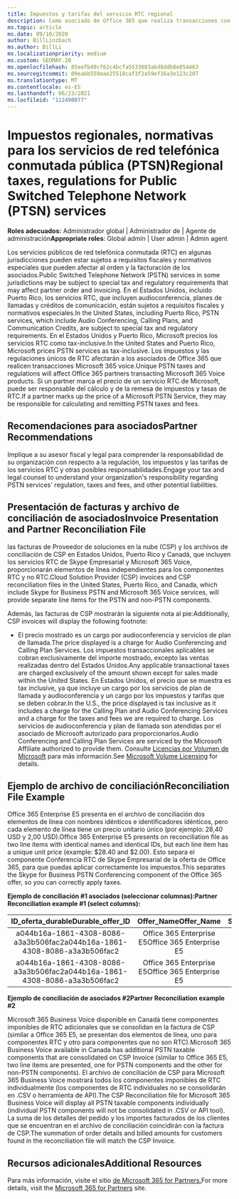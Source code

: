 ```yaml
---
title: Impuestos y tarifas del servicio RTC regional
description: Como asociado de Office 365 que realiza transacciones con Microsoft 365 Voice, puede estar sujeto a impuestos regionales, tarifas o requisitos normativos para los servicios RTC.
ms.topic: article
ms.date: 09/10/2020
author: BillLinzbach
ms.author: BillLi
ms.localizationpriority: medium
ms.custom: SEOMAY.20
ms.openlocfilehash: 85eefb49cf62c4bcfa5533683abd8ddb0e854463
ms.sourcegitcommit: 09eabb559aae25518caf3f2a59ef16a3e123c207
ms.translationtype: MT
ms.contentlocale: es-ES
ms.lasthandoff: 06/23/2021
ms.locfileid: "112490077"
---
```

# <a name="regional-taxes-regulations-for-public-switched-telephone-network-ptsn-services"></a><span data-ttu-id="37282-103">Impuestos regionales, normativas para los servicios de red telefónica conmutada pública (PTSN)</span><span class="sxs-lookup"><span data-stu-id="37282-103">Regional taxes, regulations for Public Switched Telephone Network (PTSN) services</span></span>

<span data-ttu-id="37282-104">**Roles adecuados:** Administrador global | Administrador de | Agente de administración</span><span class="sxs-lookup"><span data-stu-id="37282-104">**Appropriate roles**: Global admin | User admin | Admin agent</span></span>

<span data-ttu-id="37282-105">Los servicios públicos de red telefónica conmutada (RTC) en algunas jurisdicciones pueden estar sujetos a requisitos fiscales y normativos especiales que pueden afectar al orden y la facturación de los asociados.</span><span class="sxs-lookup"><span data-stu-id="37282-105">Public Switched Telephone Network (PSTN) services in some jurisdictions may be subject to special tax and regulatory requirements that may affect partner order and invoicing.</span></span> <span data-ttu-id="37282-106">En el Estados Unidos, incluido Puerto Rico, los servicios RTC, que incluyen audioconferencia, planes de llamadas y créditos de comunicación, están sujetos a requisitos fiscales y normativos especiales.</span><span class="sxs-lookup"><span data-stu-id="37282-106">In the United States, including Puerto Rico, PSTN services, which include Audio Conferencing, Calling Plans, and Communication Credits, are subject to special tax and regulatory requirements.</span></span> <span data-ttu-id="37282-107">En el Estados Unidos y Puerto Rico, Microsoft precios los servicios RTC como tax-inclusive.</span><span class="sxs-lookup"><span data-stu-id="37282-107">In the United States and Puerto Rico, Microsoft prices PSTN services as tax-inclusive.</span></span>  <span data-ttu-id="37282-108">Los impuestos y las regulaciones únicos de RTC afectarán a los asociados de Office 365 que realicen transacciones Microsoft 365 voice.</span><span class="sxs-lookup"><span data-stu-id="37282-108">Unique PSTN taxes and regulations will affect Office 365 partners transacting Microsoft 365 Voice products.</span></span>  <span data-ttu-id="37282-109">Si un partner marca el precio de un servicio RTC de Microsoft, puede ser responsable del cálculo y de la remesa de impuestos y tasas de RTC.</span><span class="sxs-lookup"><span data-stu-id="37282-109">If a partner marks up the price of a Microsoft PSTN Service, they may be responsible for calculating and remitting PSTN taxes and fees.</span></span>

## <a name="partner-recommendations"></a><span data-ttu-id="37282-110">Recomendaciones para asociados</span><span class="sxs-lookup"><span data-stu-id="37282-110">Partner Recommendations</span></span>

<span data-ttu-id="37282-111">Implique a su asesor fiscal y legal para comprender la responsabilidad de su organización con respecto a la regulación, los impuestos y las tarifas de los servicios RTC y otras posibles responsabilidades.</span><span class="sxs-lookup"><span data-stu-id="37282-111">Engage your tax and legal counsel to understand your organization's responsibility regarding PSTN services' regulation, taxes and fees, and other potential liabilities.</span></span>

## <a name="invoice-presentation-and-partner-reconciliation-file"></a><span data-ttu-id="37282-112">Presentación de facturas y archivo de conciliación de asociados</span><span class="sxs-lookup"><span data-stu-id="37282-112">Invoice Presentation and Partner Reconciliation File</span></span>

<span data-ttu-id="37282-113">las facturas de Proveedor de soluciones en la nube (CSP) y los archivos de conciliación de CSP en Estados Unidos, Puerto Rico y Canadá, que incluyen los servicios RTC de Skype Empresarial y Microsoft 365 Voice, proporcionarán elementos de línea independientes para los componentes RTC y no RTC.</span><span class="sxs-lookup"><span data-stu-id="37282-113">Cloud Solution Provider (CSP) invoices and CSP reconciliation files in the United States, Puerto Rico, and Canada, which include Skype for Business PSTN and Microsoft 365 Voice services, will provide separate line items for the PSTN and non-PSTN components.</span></span>

<span data-ttu-id="37282-114">Además, las facturas de CSP mostrarán la siguiente nota al pie:</span><span class="sxs-lookup"><span data-stu-id="37282-114">Additionally, CSP invoices will display the following footnote:</span></span>

* <span data-ttu-id="37282-115">El precio mostrado es un cargo por audioconferencia y servicios de plan de llamada.</span><span class="sxs-lookup"><span data-stu-id="37282-115">The price displayed is a charge for Audio Conferencing and Calling Plan Services.</span></span>  <span data-ttu-id="37282-116">Los impuestos transaccionales aplicables se cobran exclusivamente del importe mostrado, excepto las ventas realizadas dentro del Estados Unidos.</span><span class="sxs-lookup"><span data-stu-id="37282-116">Any applicable transactional taxes are charged exclusively of the amount shown except for sales made within the United States.</span></span>  <span data-ttu-id="37282-117">En Estados Unidos, el precio que se muestra es tax inclusive, ya que incluye un cargo por los servicios de plan de llamada y audioconferencia y un cargo por los impuestos y tarifas que se deben cobrar.</span><span class="sxs-lookup"><span data-stu-id="37282-117">In the U.S., the price displayed is tax inclusive as it includes a charge for the Calling Plan and Audio Conferencing Services and a charge for the taxes and fees we are required to charge.</span></span>  <span data-ttu-id="37282-118">Los servicios de audioconferencia y plan de llamada son atendidas por el asociado de Microsoft autorizado para proporcionarlos.</span><span class="sxs-lookup"><span data-stu-id="37282-118">Audio Conferencing and Calling Plan Services are serviced by the Microsoft Affiliate authorized to provide them.</span></span>  <span data-ttu-id="37282-119">Consulte [Licencias por Volumen de Microsoft](https://go.microsoft.com/fwlink/?LinkId=690247) para más información.</span><span class="sxs-lookup"><span data-stu-id="37282-119">See [Microsoft Volume Licensing](https://go.microsoft.com/fwlink/?LinkId=690247) for details.</span></span>

## <a name="reconciliation-file-example"></a><span data-ttu-id="37282-120">Ejemplo de archivo de conciliación</span><span class="sxs-lookup"><span data-stu-id="37282-120">Reconciliation File Example</span></span>

<span data-ttu-id="37282-121">Office 365 Enterprise E5 presenta en el archivo de conciliación dos elementos de línea con nombres idénticos e identificadores idénticos, pero cada elemento de línea tiene un precio unitario único (por ejemplo: 28,40 USD y 2,00 USD).</span><span class="sxs-lookup"><span data-stu-id="37282-121">Office 365 Enterprise E5 presents on reconciliation file as two line items with identical names and identical IDs, but each line item has a unique unit price (example: $28.40 and $2.00).</span></span> <span data-ttu-id="37282-122">Esto separa el componente Conferencia RTC de Skype Empresarial de la oferta de Office 365, para que puedas aplicar correctamente los impuestos.</span><span class="sxs-lookup"><span data-stu-id="37282-122">This separates the Skype for Business PSTN Conferencing component of the Office 365 offer, so you can correctly apply taxes.</span></span>

<span data-ttu-id="37282-123">**Ejemplo de conciliación #1 asociados (seleccionar columnas):**</span><span class="sxs-lookup"><span data-stu-id="37282-123">**Partner Reconciliation example #1 (select columns):**</span></span>

|<span data-ttu-id="37282-124">**ID_oferta_durable**</span><span class="sxs-lookup"><span data-stu-id="37282-124">**Durable_offer_ID**</span></span>|<span data-ttu-id="37282-125">**Offer_Name**</span><span class="sxs-lookup"><span data-stu-id="37282-125">**Offer_Name**</span></span>|<span data-ttu-id="37282-126">**Subscription_Start_Date**</span><span class="sxs-lookup"><span data-stu-id="37282-126">**Subscription_Start_Date**</span></span>|<span data-ttu-id="37282-127">**Subscription_End_Date**</span><span class="sxs-lookup"><span data-stu-id="37282-127">**Subscription_End_Date**</span></span>|<span data-ttu-id="37282-128">**Charge_Start_Date**</span><span class="sxs-lookup"><span data-stu-id="37282-128">**Charge_Start_Date**</span></span>|<span data-ttu-id="37282-129">**Charge_End_Date**</span><span class="sxs-lookup"><span data-stu-id="37282-129">**Charge_End_Date**</span></span>|<span data-ttu-id="37282-130">**Charge_Type**</span><span class="sxs-lookup"><span data-stu-id="37282-130">**Charge_Type**</span></span>|<span data-ttu-id="37282-131">**Unit_Price**</span><span class="sxs-lookup"><span data-stu-id="37282-131">**Unit_Price**</span></span>|
|:----:|:----:|:----:|:----:|:----:|:----:|:----:|:----:|
|<span data-ttu-id="37282-132">a044b16a-1861-4308-8086-a3a3b506fac2</span><span class="sxs-lookup"><span data-stu-id="37282-132">a044b16a-1861-4308-8086-a3a3b506fac2</span></span>   |<span data-ttu-id="37282-133">Office 365 Enterprise E5</span><span class="sxs-lookup"><span data-stu-id="37282-133">Office 365 Enterprise E5</span></span>   |<span data-ttu-id="37282-134">8/10/2019 0:00</span><span class="sxs-lookup"><span data-stu-id="37282-134">8/10/2019 0:00</span></span>   |<span data-ttu-id="37282-135">8/11/2019 0:00</span><span class="sxs-lookup"><span data-stu-id="37282-135">8/11/2019 0:00</span></span>   |<span data-ttu-id="37282-136">8/11/2019 0:00</span><span class="sxs-lookup"><span data-stu-id="37282-136">8/11/2019 0:00</span></span>|<span data-ttu-id="37282-137">9/10/2019 0:00</span><span class="sxs-lookup"><span data-stu-id="37282-137">9/10/2019 0:00</span></span>   |<span data-ttu-id="37282-138">Tarifa de ciclo</span><span class="sxs-lookup"><span data-stu-id="37282-138">Cycle fee</span></span>   |<span data-ttu-id="37282-139">28.40</span><span class="sxs-lookup"><span data-stu-id="37282-139">28.40</span></span>   |
|<span data-ttu-id="37282-140">a044b16a-1861-4308-8086-a3a3b506fac2</span><span class="sxs-lookup"><span data-stu-id="37282-140">a044b16a-1861-4308-8086-a3a3b506fac2</span></span>   |<span data-ttu-id="37282-141">Office 365 Enterprise E5</span><span class="sxs-lookup"><span data-stu-id="37282-141">Office 365 Enterprise E5</span></span>   |<span data-ttu-id="37282-142">8/10/2019 0:00</span><span class="sxs-lookup"><span data-stu-id="37282-142">8/10/2019 0:00</span></span>   |<span data-ttu-id="37282-143">8/11/2019 0:00</span><span class="sxs-lookup"><span data-stu-id="37282-143">8/11/2019 0:00</span></span>   |<span data-ttu-id="37282-144">8/11/2019 0:00</span><span class="sxs-lookup"><span data-stu-id="37282-144">8/11/2019 0:00</span></span>   |<span data-ttu-id="37282-145">9/10/2019 0:00</span><span class="sxs-lookup"><span data-stu-id="37282-145">9/10/2019 0:00</span></span>   |<span data-ttu-id="37282-146">Tarifa de ciclo</span><span class="sxs-lookup"><span data-stu-id="37282-146">Cycle fee</span></span>   |<span data-ttu-id="37282-147">2.00</span><span class="sxs-lookup"><span data-stu-id="37282-147">2.00</span></span>   |

<span data-ttu-id="37282-148">**Ejemplo de conciliación de asociados #2**</span><span class="sxs-lookup"><span data-stu-id="37282-148">**Partner Reconciliation example #2**</span></span>

<span data-ttu-id="37282-149">Microsoft 365 Business Voice disponible en Canadá tiene componentes imponibles de RTC adicionales que se consolidan en la factura de CSP (similar a Office 365 E5, se presentan dos elementos de línea, uno para componentes RTC y otro para componentes que no son RTC).</span><span class="sxs-lookup"><span data-stu-id="37282-149">Microsoft 365 Business Voice available in Canada has additional PSTN taxable components that are consolidated on CSP Invoice (similar to Office 365 E5, two line items are presented, one for PSTN components and the other for non-PSTN components).</span></span>  <span data-ttu-id="37282-150">El archivo de conciliación de CSP para Microsoft 365 Business Voice mostrará todos los componentes imponibles de RTC individualmente (los componentes de RTC individuales no se consolidarán en .CSV o herramienta de API).</span><span class="sxs-lookup"><span data-stu-id="37282-150">The CSP Reconciliation file for Microsoft 365 Business Voice will display all PSTN taxable components individually (individual PSTN components will not be consolidated in .CSV or API tool).</span></span>  <span data-ttu-id="37282-151">La suma de los detalles del pedido y los importes facturados de los clientes que se encuentran en el archivo de conciliación coincidirán con la factura de CSP.</span><span class="sxs-lookup"><span data-stu-id="37282-151">The summation of order details and billed amounts for customers found in the reconciliation file will match the CSP Invoice.</span></span>

## <a name="additional-resources"></a><span data-ttu-id="37282-152">Recursos adicionales</span><span class="sxs-lookup"><span data-stu-id="37282-152">Additional Resources</span></span>
<span data-ttu-id="37282-153">Para más información, visite el sitio [de Microsoft 365 for Partners.](https://www.microsoft.com/microsoft-365/partners/)</span><span class="sxs-lookup"><span data-stu-id="37282-153">For more details, visit the [Microsoft 365 for Partners](https://www.microsoft.com/microsoft-365/partners/) site.</span></span>

